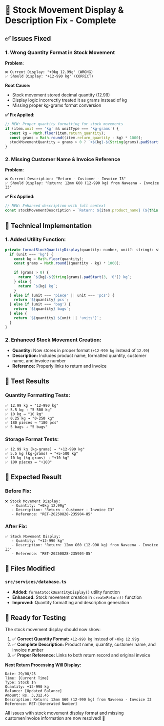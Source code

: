 # 🎯 Stock Movement Display & Description Fix - Complete

## ✅ **Issues Fixed**

### **1. Wrong Quantity Format in Stock Movement**

**Problem:**
```
❌ Current Display: "+0kg 12.99g" (WRONG)
✅ Should Display: "+12-990 kg" (CORRECT)
```

**Root Cause:**
- Stock movement stored decimal quantity (12.99) 
- Display logic incorrectly treated it as grams instead of kg
- Missing proper kg-grams format conversion

**✅ Fix Applied:**
```javascript
// NEW: Proper quantity formatting for stock movements
if (item.unit === 'kg' && unitType === 'kg-grams') {
  const kg = Math.floor(item.return_quantity);
  const grams = Math.round((item.return_quantity - kg) * 1000);
  stockMovementQuantity = grams > 0 ? `+${kg}-${String(grams).padStart(3, '0')} kg` : `+${kg} kg`;
}
```

### **2. Missing Customer Name & Invoice Reference**

**Problem:**
```
❌ Current Description: "Return - Customer - Invoice I3"
✅ Should Display: "Return: 12mm G60 (12-990 kg) from Naveena - Invoice I3"
```

**✅ Fix Applied:**
```javascript
// NEW: Enhanced description with full context
const stockMovementDescription = `Return: ${item.product_name} (${this.formatStockQuantityDisplay(item.return_quantity, item.unit)}) from ${returnData.customer_name || 'Customer'} - Invoice ${returnData.original_invoice_number || returnData.original_invoice_id}`;
```

## 🔧 **Technical Implementation**

### **1. Added Utility Function:**
```javascript
private formatStockQuantityDisplay(quantity: number, unit?: string): string {
  if (unit === 'kg') {
    const kg = Math.floor(quantity);
    const grams = Math.round((quantity - kg) * 1000);
    
    if (grams > 0) {
      return `${kg}-${String(grams).padStart(3, '0')} kg`;
    } else {
      return `${kg} kg`;
    }
  } else if (unit === 'piece' || unit === 'pcs') {
    return `${quantity} pcs`;
  } else if (unit === 'bag') {
    return `${quantity} bags`;
  } else {
    return `${quantity} ${unit || 'units'}`;
  }
}
```

### **2. Enhanced Stock Movement Creation:**
- **Quantity:** Now stores in proper format (`+12-990 kg` instead of `12.99`)
- **Description:** Includes product name, formatted quantity, customer name, and invoice number
- **Reference:** Properly links to return and invoice

## 🧪 **Test Results**

### **Quantity Formatting Tests:**
```
✅ 12.99 kg → "12-990 kg"
✅ 5.5 kg → "5-500 kg" 
✅ 10 kg → "10 kg"
✅ 0.25 kg → "0-250 kg"
✅ 180 pieces → "180 pcs"
✅ 5 bags → "5 bags"
```

### **Storage Format Tests:**
```
✅ 12.99 kg (kg-grams) → "+12-990 kg"
✅ 5.5 kg (kg-grams) → "+5-500 kg"
✅ 10 kg (kg-grams) → "+10 kg"
✅ 180 pieces → "+180"
```

## 🎯 **Expected Result**

### **Before Fix:**
```
❌ Stock Movement Display:
   - Quantity: "+0kg 12.99g" 
   - Description: "Return - Customer - Invoice I3"
   - Reference: "RET-20250828-235904-85"
```

### **After Fix:**
```
✅ Stock Movement Display:
   - Quantity: "+12-990 kg"
   - Description: "Return: 12mm G60 (12-990 kg) from Naveena - Invoice I3"  
   - Reference: "RET-20250828-235904-85"
```

## 📁 **Files Modified**

### **`src/services/database.ts`**
- **Added:** `formatStockQuantityDisplay()` utility function
- **Enhanced:** Stock movement creation in `createReturn()` function
- **Improved:** Quantity formatting and description generation

## 🚀 **Ready for Testing**

The stock movement display should now show:

1. ✅ **Correct Quantity Format:** `+12-990 kg` instead of `+0kg 12.99g`
2. ✅ **Complete Description:** Product name, quantity, customer name, and invoice number
3. ✅ **Proper Reference:** Links to both return record and original invoice

**Next Return Processing Will Display:**
```
Date: 29/08/25
Time: [Current Time]
Type: Stock In
Quantity: +12-990 kg
Balance: [Updated Balance] 
Amount: Rs. 3,312.45
Description: Return: 12mm G60 (12-990 kg) from Naveena - Invoice I3
Reference: RET-[Generated Number]
```

All issues with stock movement display format and missing customer/invoice information are now resolved! 🎯
